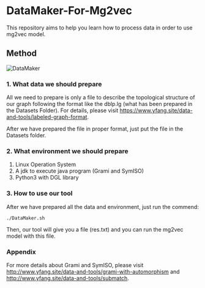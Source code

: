 # DataMaker-For-Mg2vec
This repository aims to help you learn how to process data in order to use mg2vec model.

## Method

![DataMaker](/Users/idealist/Documents/DataMaker.svg)

### 1. What data we should prepare

All we need to prepare is only a file to describe the topological structure of our graph following the format like the dblp.lg (what has been prepared in the Datasets Folder). For details, please visit https://www.yfang.site/data-and-tools/labeled-graph-format.

After we have prepared the file in proper format, just put the file in the Datasets folder.

### 2. What environment we should prepare

1. Linux Operation System
2. A jdk to execute java program (Grami and SymISO)
3. Python3 with DGL library

### 3. How to use our tool

After we have prepared all the data and environment, just run the commend:

```shell
./DataMaker.sh
```

Then, our tool will give you a file (res.txt) and you can run the mg2vec model with this file.

### Appendix

For more details about Grami and SymISO, please visit http://www.yfang.site/data-and-tools/grami-with-automorphism and http://www.yfang.site/data-and-tools/submatch.
